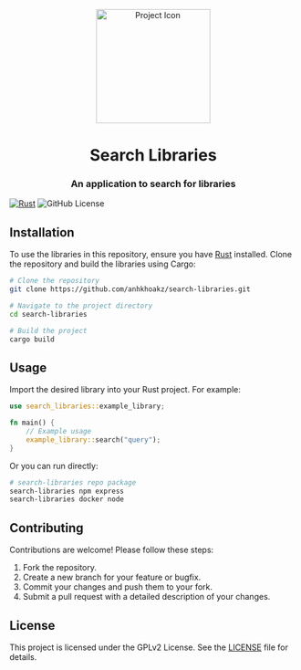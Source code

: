 <div style="text-align: center">

<p><img src="https://i.imgur.com/N0ad6Az.png" width="200" alt="Project Icon"></p>

# Search Libraries
### An application to search for libraries

</div>

[![Rust](https://img.shields.io/github/actions/workflow/status/anhkhoakz/search-libraries/rust.yaml?branch=main&style=for-the-badge&logo=rust&color=%23dea584)](https://github.com/anhkhoakz/search-libraries/actions/workflows/rust.yaml)
![GitHub License](https://img.shields.io/github/license/anhkhoakz/search-libraries?style=for-the-badge)


## Installation

To use the libraries in this repository, ensure you have [Rust](https://www.rust-lang.org/) installed. Clone the repository and build the libraries using Cargo:

```bash
# Clone the repository
git clone https://github.com/anhkhoakz/search-libraries.git

# Navigate to the project directory
cd search-libraries

# Build the project
cargo build
```

## Usage

Import the desired library into your Rust project. For example:

```rust
use search_libraries::example_library;

fn main() {
    // Example usage
    example_library::search("query");
}
```

Or you can run directly:

```bash
# search-libraries repo package
search-libraries npm express
search-libraries docker node
```

## Contributing

Contributions are welcome! Please follow these steps:

1. Fork the repository.
2. Create a new branch for your feature or bugfix.
3. Commit your changes and push them to your fork.
4. Submit a pull request with a detailed description of your changes.

## License

This project is licensed under the GPLv2 License. See the [LICENSE](LICENSE) file for details.

